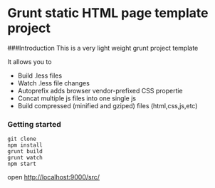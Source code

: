 # Grunt static HTML page template project
###Introduction
This is a very light weight grunt project template

It allows you to
* Build .less files
* Watch .less file changes
* Autoprefix adds browser vendor-prefixed CSS propertie
* Concat multiple js files into one single js
* Build compressed (minified and gziped) files (html,css,js,etc)

### Getting started 

```
git clone
npm install
grunt build
grunt watch
npm start
```

open [http://localhost:9000/src/](http://localhost:9000/src/)

